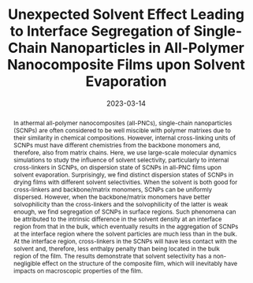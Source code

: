 ---
title: "Unexpected Solvent Effect Leading to Interface Segregation of  Single-Chain Nanoparticles in All-Polymer Nanocomposite Films upon  Solvent Evaporation"
authors:
- Zhao Qian
- You-Liang Zhu
- Zhong-Yuan Lu
- Hu-Jun Qian
date: "2023-03-14"
doi: "10.1021/acs.macromol.2c02061"
publication_types: ["期刊文章"]
publication: "Macromolecules"
publication_short: "Macromolecules"
abstract: "
<!--more-->
In athermal all-polymer nanocomposites (all-PNCs),  single-chain nanoparticles (SCNPs) are often considered to be well  miscible with polymer matrixes due to their similarity in chemical  compositions. However, internal cross-linking units of SCNPs must have  different chemistries from the backbone monomers and, therefore, also  from matrix chains. Here, we use large-scale molecular dynamics  simulations to study the influence of solvent selectivity, particularly  to internal cross-linkers in SCNPs, on dispersion state of SCNPs in  all-PNC films upon solvent evaporation. Surprisingly, we find distinct  dispersion states of SCNPs in drying films with different solvent  selectivities. When the solvent is both good for cross-linkers and  backbone/matrix monomers, SCNPs can be uniformly dispersed. However,  when the backbone/matrix monomers have better solvophilicity than the  cross-linkers and the solvophilicity of the latter is weak enough, we  find segregation of SCNPs in surface regions. Such phenomena can be  attributed to the intrinsic difference in the solvent density at an  interface region from that in the bulk, which eventually results in the  aggregation of SCNPs at the interface region where the solvent particles  are much less than in the bulk. At the interface region, cross-linkers  in the SCNPs will have less contact with the solvent and, therefore,  less enthalpy penalty than being located in the bulk region of the film.  The results demonstrate that solvent selectivity has a non-negligible  effect on the structure of the composite film, which will inevitably  have impacts on macroscopic properties of the film."
url_pdf: "https://doi.org/10.1021/acs.macromol.2c02061"
---